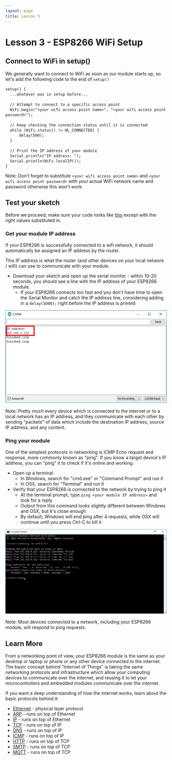 ```yaml
---
layout: page
title: Lesson 3
---
```


# Lesson 3 - ESP8266 WiFi Setup

## Connect to WiFi in setup()

We generally want to connect to WiFi as soon as our module starts up, so let's add the following code to the end of ```setup()```

```
setup() {
  ...whatever was in setup before...

  // Attempt to connect to a specific access point
  WiFi.begin("<your wifi access point name>", "<your wifi access point password>");

  // Keep checking the connection status until it is connected
  while (WiFi.status() != WL_CONNECTED) {
      delay(500);
  }

  // Print the IP address of your module
  Serial.println("IP address: ");
  Serial.println(WiFi.localIP());
}
```

Note: Don't forget to substitute ```<your wifi access point name>``` and ```<your wifi access point password>``` with your actual WiFi network name and password otherwise this won't work.

## Test your sketch

Before we proceed, make sure your code looks like [this](MyIoTWidget.ino) except with the right values substituted in.

### Get your module IP address

If your ESP8266 is successfully connected to a wifi network, it should automatically be assigned an IP address by the router. 

This IP address is what the router (and other devices on your local network / wifi) can use to communicate with your module. 

* Download your sketch and open up the serial monitor - within 10-20 seconds, you should see a line with the IP address of your ESP8266 module. 
  * If your ESP8266 connects too fast and you don't have time to open the Serial Monitor and catch the IP address line, considering adding in a ```delay(5000);``` right before the IP address is printed

![Serial Output](serial_output.png "Serial Output")

Note: Pretty much every device which is connected to the internet or to a local network has an IP address, and they communicate with each other by sending "packets" of data which include the destination IP address, source IP address, and any content. 

### Ping your module

One of the simplest protocols in networking is ICMP Echo request and response, more commonly known as "ping". If you know a target device's IP address, you can "ping" it to check if it's online and working. 

* Open up a terminal
  * In Windows, search for "cmd.exe" or "Command Prompt" and run it
  * In OSX, search for "Terminal" and run it
* Verify that your ESP8266 is connected to the network by trying to ping it
  * At the terminal prompt, type ```ping <your module IP address>``` and look for a reply
  * Output from this command looks slightly different between Windows and OSX, but it's close enough
  * By default, Windows will end ping after 4 requests, while OSX will continue until you press Ctrl-C to kill it

![Ping Output](ping_output.png "Ping Output")

Note: Most devices connected to a network, including your ESP8266 module, will respond to ping requests.


## Learn More

From a networking point of view, your ESP8266 module is the same as your desktop or laptop or phone or any other device connected to the internet. The basic concept behind "Internet of Things" is taking the same networking protocols and infrastructure which allow your computing devices to communicate over the internet, and reusing it to let your microcontrollers and embedded modules communicate over the internet.

If you want a deep understanding of how the internet works, learn about the basic protocols behind it:

* [Ethernet](https://en.wikipedia.org/wiki/Ethernet) - physical layer protocol
* [ARP](https://en.wikipedia.org/wiki/Address_Resolution_Protocol) - runs on top of Ethernet
* [IP](https://en.wikipedia.org/wiki/Internet_Protocol) - runs on top of Ethernet
* [TCP](https://en.wikipedia.org/wiki/Transmission_Control_Protocol) - runs on top of IP
* [DNS](https://en.wikipedia.org/wiki/Domain_Name_System) - runs on top of IP
* [ICMP](https://en.wikipedia.org/wiki/Internet_Control_Message_Protocol) - runs on top of IP
* [HTTP](https://en.wikipedia.org/wiki/Hypertext_Transfer_Protocol) - runs on top of TCP
* [SMTP](https://en.wikipedia.org/wiki/Simple_Mail_Transfer_Protocol) - runs on top of TCP
* [MQTT](https://en.wikipedia.org/wiki/MQTT) - runs on top of TCP







